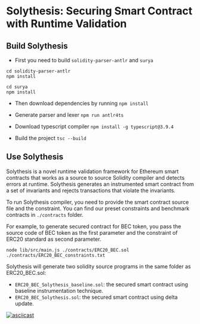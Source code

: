 # Solythesis: Securing Smart Contract with Runtime Validation


## Build Solythesis

- First you need to build `solidity-parser-antlr` and `surya`

```
cd solidity-parser-antlr
npm install

cd surya
npm install
```

- Then download dependencies by running `npm install`

- Generate parser and lexer `npm run antlr4ts`

- Download typescript compiler `npm install -g typescript@3.9.4`

- Build the project `tsc --build`


## Use Solythesis


Solythesis is a novel runtime validation framework for Ethereum smart contracts that works as a source to source Solidity compiler and detects errors at runtime. Solythesis generates an instrumented smart contract from a set of invariants and rejects transactions that violate the invariants.

To run Solythesis compiler, you need to provide the smart contract source file and the constraint.
You can find our preset constraints and benchmark contracts in `./contracts` folder.


For example, to generate secured contract for BEC token, you pass the source code of BEC token as the first parameter and the constraint of ERC20 standard as second parameter.

```
node lib/src/main.js ./contracts/ERC20_BEC.sol ./contracts/ERC20_BEC_constraints.txt
```

Solythesis will generate two solidity source programs in the same folder as ERC20_BEC.sol:

- `ERC20_BEC_Solythesis_baseline.sol`: the secured smart contract using baseline instrumentation technique.
- `ERC20_BEC_Solythesis.sol`: the secured smart contract using delta update.


[![asciicast](https://asciinema.org/a/mHimX89JzZ0Cz7hGAhULFa4gH.svg)](https://asciinema.org/a/mHimX89JzZ0Cz7hGAhULFa4gH)
